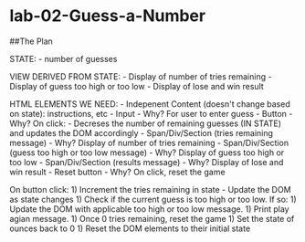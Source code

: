 # lab-02-Guess-a-Number

##The Plan

STATE:
    - number of guesses

VIEW DERIVED FROM STATE:
    - Display of number of tries remaining
    - Display of guess too high or too low
    - Display of lose and win result

HTML ELEMENTS WE NEED:
    - Indepenent Content (doesn't change based on state): instructions, etc
    - Input
        - Why? For user to enter guess
    - Button
        - Why? On click:
            - Decreses the number of remaining guesses (IN STATE) and updates the DOM accordingly
    - Span/Div/Section (tries remaining message)
        - Why? Display of number of tries remaining
    - Span/Div/Section (guess too high or too low message)
        - Why? Display of guess too high or too low
    - Span/Div/Section (results message)
        - Why? Display of lose and win result
    - Reset button 
        - Why? On click, reset the game

On button click: 
    1) Increment the tries remaining in state
        - Update the DOM as state changes
    1) Check if the current guess is too high or too low. If so:
        1) Update the DOM with applicable too high or too low message.
        1) Print play agian message.
    1) Once 0 tries remaining, reset the game
        1) Set the state of ounces back to 0
        1) Reset the DOM elements to their initial state